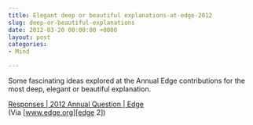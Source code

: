 ```yaml
---
title: Elegant deep or beautiful explanations-at-edge-2012
slug: deep-or-beautiful-explanations
date: 2012-03-20 00:00:00 +0000
layout: post
categories: 
- Mind

---
```

Some fascinating ideas explored at the Annual Edge contributions for the most deep, elegant or beautiful explanation.
  
[Responses | 2012 Annual Question | Edge][edge]  
(Via [www.edge.org][edge 2])

[edge]: http://www.edge.org/responses/what-is-your-favorite-deep-elegant-or-beautiful-explanation
[edge 2]: http://www.edge.org/
